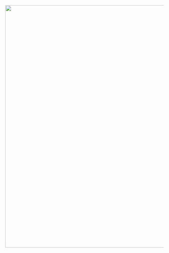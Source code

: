 <img src="https://lh3.googleusercontent.com/KEXfe8rvPcPyWp4ZRWUh6J-f9JYDhNv4ikQpZj3fQBkM3vQfKq618ldZwa-aaYq9NUAnzGMOb10E46S7Ng" width="768" height="768">
